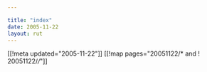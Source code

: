 ```yaml
---

title: "index"
date: 2005-11-22
layout: rut
---
```


[[!meta updated="2005-11-22"]]
[[!map pages="20051122/* and ! 20051122/*/*"]]
